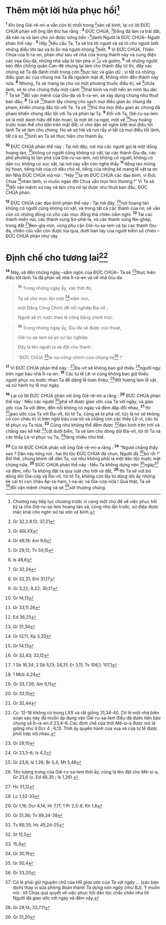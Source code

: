 # Thêm một lời hứa phục hồi[^1]
<sup><b>1</b></sup> Khi ông Giê-rê-mi-a vẫn còn bị nhốt trong [^1*]sân vệ binh, lại có lời ĐỨC CHÚA phán với ông lần thứ hai rằng : <sup><b>2</b></sup> ĐỨC CHÚA, [^2*]Đấng đã làm ra trái đất, đã nắn ra và làm cho nó được vững bền –[^3*]danh Người là ĐỨC CHÚA– Người phán thế này : <sup><b>3</b></sup> Hãy [^4*]kêu cầu Ta, Ta sẽ trả lời ngươi và sẽ tỏ cho ngươi biết những điều lớn lao và bí ẩn mà ngươi không [^5*]biết. <sup><b>4</b></sup> Vì ĐỨC CHÚA, Thiên Chúa của Ít-ra-en, phán như sau về nhà cửa trong thành này và cung điện các vua Giu-đa, những nhà sắp bị tàn phá vì [^6*]ụ và gươm, <sup><b>5</b></sup> về những người kéo đến chống quân Can-đê nhưng lại làm cho thành đầy tử thi, đầy xác những kẻ Ta đã đánh chết trong cơn [^7*]bực tức và giận dữ ; vì tất cả những điều gian ác của chúng mà Ta đã ngoảnh mặt đi, không nhìn đến thành này nữa. <sup><b>6</b></sup> Nhưng, Ta sẽ mang lại cho nó một phương thuốc điều trị, sẽ [^8*]chữa lành, sẽ tỏ cho chúng thấy một cảnh [^9*]thái bình và một nền an ninh lâu dài. <sup><b>7</b></sup> Ta sẽ [^10*]đổi vận mệnh của Giu-đa và Ít-ra-en, sẽ xây dựng chúng như thuở ban đầu. <sup><b>8</b></sup> Ta sẽ [^11*]thanh tẩy chúng cho sạch mọi điều gian ác chúng đã phạm, khiến chúng đắc tội với Ta. Ta sẽ [^12*]thứ tha mọi điều gian ác chúng đã phạm khiến chúng đắc tội với Ta và phản lại Ta. <sup><b>9</b></sup> Đối với Ta, Giê-ru-sa-lem sẽ là một danh hiệu để hân hoan, là một lời ca ngợi, một vẻ [^13*]huy hoàng trước toàn thể chư dân trên mặt đất, vì chư dân sẽ nghe biết mọi điều tốt lành Ta sẽ làm cho chúng. Họ sẽ sợ hãi và run rẩy vì tất cả mọi điều tốt lành, tất cả sự [^14*]bình an Ta sẽ thực hiện cho thành ấy.

<sup><b>10</b></sup> ĐỨC CHÚA phán thế này : Tại nơi đây, nơi mà các ngươi gọi là một đống hoang tàn, [^15*]không có người cũng không có vật, tại các thành Giu-đa, các phố phường bị tàn phá của Giê-ru-sa-lem, nơi không có người, không có dân cư, không có súc vật, tại nơi này vẫn còn nghe thấy <sup><b>11</b></sup> tiếng reo mừng hỷ hoan, tiếng hát của cô dâu chú rể, tiếng của những kẻ mang lễ vật tạ ơn lên Nhà ĐỨC CHÚA mà nói : “Hãy [^16*]tạ ơn ĐỨC CHÚA các đạo binh, vì Đức Chúa [^17*]nhân lành, vì muôn ngàn đời Chúa vẫn trọn tình thương !” Vì Ta sẽ [^18*]đổi vận mệnh xứ này và làm cho nó lại được như thuở ban đầu, ĐỨC CHÚA phán.

<sup><b>12</b></sup> ĐỨC CHÚA các đạo binh phán thế này : Tại nơi đây, [^19*]nơi hoang tàn không có người cũng không có vật, và trong tất cả các thành của nó, sẽ vẫn còn có những đồng cỏ cho các mục đồng thả chiên nằm nghỉ. <sup><b>13</b></sup> Tại các thành miền núi, các thành vùng Sơ-phê-la, và các thành vùng Ne-ghép, trong đất [^20*]Ben-gia-min, vùng phụ cận Giê-ru-sa-lem và tại các thành Giu-đa, chiên cừu vẫn còn được lùa qua, dưới bàn tay của người kiểm số chiên – ĐỨC CHÚA phán như vậy.

# Định chế cho tương lai[^2]
<sup><b>14</b></sup> Này, sẽ đến những ngày –sấm ngôn của ĐỨC CHÚA– Ta sẽ [^21*]thực hiện điều tốt lành Ta đã phán về nhà Ít-ra-en và về nhà Giu-đa.


> <sup><b>15</b></sup> Trong những ngày ấy, vào thời đó,
> 
> Ta sẽ cho mọc lên một [^22*]mầm non,
> 
> một Đấng Công Chính để nối nghiệp Đa-vít ;
> 
> Người sẽ trị nước theo lẽ công bằng chính trực.
>


> <sup><b>16</b></sup> Trong những ngày ấy, Giu-đa sẽ được cứu thoát,
> 
> Giê-ru-sa-lem sẽ an cư lạc nghiệp.
> 
> Đây là tên người ta sẽ đặt cho thành :
> 
> “ĐỨC CHÚA [^23*]là-sự-công-chính-của-chúng-ta[^3] !”
>

<sup><b>17</b></sup> Vì ĐỨC CHÚA phán thế này : [^24*]Đa-vít sẽ không bao giờ thiếu [^25*]người ngự trên ngai báu nhà Ít-ra-en. <sup><b>18</b></sup> Các tư tế Lê-vi cũng không bao giờ thiếu người phục vụ trước nhan Ta để dâng lễ toàn thiêu, [^26*]đốt hương làm lễ vật, và cử hành hy lễ mọi ngày.

<sup><b>19</b></sup> Lại có lời ĐỨC CHÚA phán với ông Giê-rê-mi-a rằng : <sup><b>20</b></sup> ĐỨC CHÚA phán thế này : Nếu các ngươi [^27*]phá vỡ được giao ước của Ta với ngày, và giao ước của Ta với đêm, đến nỗi không có ngày và đêm đắp đổi nhau, <sup><b>21</b></sup> thì [^28*]giao ước của Ta với Đa-vít, tôi tớ Ta, cũng sẽ bị phá vỡ, tức là nó sẽ không có con cháu trị vì trên ngôi báu của nó và chẳng còn các thầy Lê-vi, các tư tế phục vụ Ta nữa. <sup><b>22</b></sup> Cũng như không thể đếm được [^29*]đạo binh trên trời và chẳng sao kể hết [^30*]cát dưới biển, Ta sẽ làm cho dòng dõi Đa-vít, tôi tớ Ta và các thầy Lê-vi phục vụ Ta, [^31*]tăng nhiều như thế.

<sup><b>23</b></sup> Có lời ĐỨC CHÚA phán với ông Giê-rê-mi-a rằng : <sup><b>24</b></sup> “Ngươi chẳng thấy sao ? Dân này từng nói : hai thị tộc ĐỨC CHÚA đã chọn, Người đã [^32*]bỏ rồi !” Bởi thế, chúng khinh dể dân Ta, coi như không phải là một dân tộc trước mặt chúng nữa. <sup><b>25</b></sup> ĐỨC CHÚA phán thế này : Nếu Ta không dựng nên [^33*]ngày[^4] và đêm, nếu Ta không đặt ra quy luật cho trời và đất, <sup><b>26</b></sup> thì Ta sẽ vứt bỏ dòng dõi Gia-cóp và Đa-vít, tôi tớ Ta, không còn lấy từ dòng dõi ấy những kẻ cai trị con cháu Áp-ra-ham, I-xa-ác và Gia-cóp nữa ! Quả thật, Ta sẽ [^34*]đổi vận mệnh chúng và sẽ [^35*]xót thương chúng.

[^1]: Chương này tiếp tục chương trước vì cùng một chủ đề về việc phục hồi kỳ lạ cho Giê-ru-sa-lem hoang tàn và, cũng như lần trước, sứ điệp được mặc khải cho ngôn sứ tại <i>sân vệ binh</i>.
[^2]: Cc. 12-16 không có trong LXX và rất giống 31,34-40. Có lẽ một nhà biên soạn sau này đã muốn áp dụng vào Giê-ru-sa-lem điều đã được tiên báo chung về Ít-ra-en ở 23,4-6. Các định chế của thời Mê-si-a được mô tả giống như ở Dcr 4 ; 6,13. Thời ấy quyền hành của vua và của tư tế được phối hợp với nhau.
[^3]: Tên tượng trưng của Giê-ru-sa-lem thời ấy, cũng là tên đặt cho Mê-si-a, Gr 23,6 (x. Ed 48,35 ; Is 1,26).
[^4]: Có lẽ phải giữ nguyên chữ của HR <i>giao ước của Ta với ngày ...</i> (các bản dịch) thay vì sửa phỏng đoán thành <i>Ta dựng nên ngày</i> (như BJ). Ý muốn nói : lời Chúa quả quyết về việc phục hồi dân tộc chắc chắn như lời Người đã giao ước với ngày và đêm vậy.
[^1*]: Gr 32,2.8.12; 37,21
[^2*]: Gr 40LXX
[^3*]: Gr 46,18; Am 9,6
[^4*]: Gr 29,12; Tv 50,15
[^5*]: Is 48,6
[^6*]: Gr 32,24
[^7*]: Gr 32,31; Đnl 31,17
[^8*]: Gr 3,22; 8,22; 30,17
[^9*]: Gr 14,13
[^10*]: Gr 33,11.26
[^11*]: Ed 36,25
[^12*]: Gr 31,34
[^13*]: Gr 13,11; Xp 3,20
[^14*]: Gr 14,13
[^15*]: Gr 32,43; 33,12
[^16*]: 1 Sb 16,34; 2 Sb 5,13; 24,31; Er 3,11; Tv 106,1; 107,1
[^17*]: 1 Mcb 4,24
[^18*]: Gr 33,7.26; Am 9,11
[^19*]: Gr 33,10
[^20*]: Gr 32,44
[^21*]: Gr 29,10
[^22*]: Gr 23,5-6; Is 4,2
[^23*]: Gr 23,6; Is 1,26; Br 5,4; Mt 5,48
[^24*]: Hc 51,12
[^25*]: Lc 1,32-33
[^26*]: Gr 1,16; Dcr 4,14; Hr 7,17; 1 Pr 2,5-6; Kh 1,6
[^27*]: Gr 31,36; Tv 89,34-38
[^28*]: Tv 89,35; Hc 45,24-25
[^29*]: St 15,5
[^30*]: 15,8
[^31*]: Gr 30,19
[^32*]: Gr 50,4
[^33*]: Gr 33,20
[^34*]: Gr 29,14; 33,7.11
[^35*]: Gr 31,20
